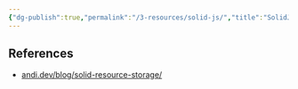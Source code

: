 ```yaml
---
{"dg-publish":true,"permalink":"/3-resources/solid-js/","title":"SolidJS","tags":["javascript","typescript","solidjs"],"updated":"2025-10-18T21:23:28.095-07:00"}
---
```


## References

- [andi.dev/blog/solid-resource-storage/](https://andi.dev/blog/solid-resource-storage/)